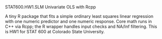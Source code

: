 
STAT600.HW1.SLM Univariate OLS with Rcpp

A tiny R package that fits a simple ordinary least squares linear
regression with one numeric predictor and one numeric response. Core
math runs in C++ via Rcpp; the R wrapper handles input checks and NA/Inf
filtering. This is HW1 for STAT 600 at Colorado State University.

